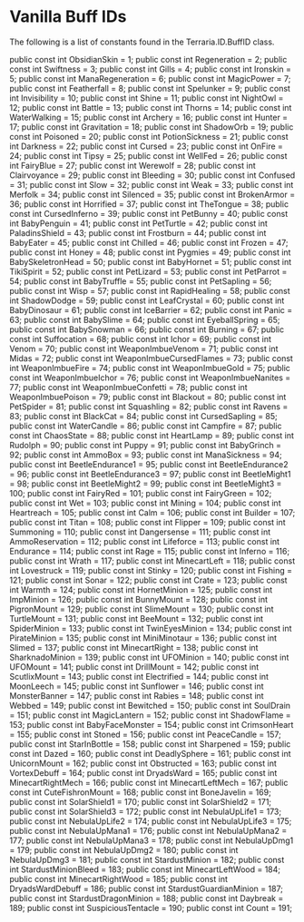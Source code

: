 # Vanilla Buff IDs

The following is a list of constants found in the Terraria.ID.BuffID class.

public const int ObsidianSkin = 1;
public const int Regeneration = 2;
public const int Swiftness = 3;
public const int Gills = 4;
public const int Ironskin = 5;
public const int ManaRegeneration = 6;
public const int MagicPower = 7;
public const int Featherfall = 8;
public const int Spelunker = 9;
public const int Invisibility = 10;
public const int Shine = 11;
public const int NightOwl = 12;
public const int Battle = 13;
public const int Thorns = 14;
public const int WaterWalking = 15;
public const int Archery = 16;
public const int Hunter = 17;
public const int Gravitation = 18;
public const int ShadowOrb = 19;
public const int Poisoned = 20;
public const int PotionSickness = 21;
public const int Darkness = 22;
public const int Cursed = 23;
public const int OnFire = 24;
public const int Tipsy = 25;
public const int WellFed = 26;
public const int FairyBlue = 27;
public const int Werewolf = 28;
public const int Clairvoyance = 29;
public const int Bleeding = 30;
public const int Confused = 31;
public const int Slow = 32;
public const int Weak = 33;
public const int Merfolk = 34;
public const int Silenced = 35;
public const int BrokenArmor = 36;
public const int Horrified = 37;
public const int TheTongue = 38;
public const int CursedInferno = 39;
public const int PetBunny = 40;
public const int BabyPenguin = 41;
public const int PetTurtle = 42;
public const int PaladinsShield = 43;
public const int Frostburn = 44;
public const int BabyEater = 45;
public const int Chilled = 46;
public const int Frozen = 47;
public const int Honey = 48;
public const int Pygmies = 49;
public const int BabySkeletronHead = 50;
public const int BabyHornet = 51;
public const int TikiSpirit = 52;
public const int PetLizard = 53;
public const int PetParrot = 54;
public const int BabyTruffle = 55;
public const int PetSapling = 56;
public const int Wisp = 57;
public const int RapidHealing = 58;
public const int ShadowDodge = 59;
public const int LeafCrystal = 60;
public const int BabyDinosaur = 61;
public const int IceBarrier = 62;
public const int Panic = 63;
public const int BabySlime = 64;
public const int EyeballSpring = 65;
public const int BabySnowman = 66;
public const int Burning = 67;
public const int Suffocation = 68;
public const int Ichor = 69;
public const int Venom = 70;
public const int WeaponImbueVenom = 71;
public const int Midas = 72;
public const int WeaponImbueCursedFlames = 73;
public const int WeaponImbueFire = 74;
public const int WeaponImbueGold = 75;
public const int WeaponImbueIchor = 76;
public const int WeaponImbueNanites = 77;
public const int WeaponImbueConfetti = 78;
public const int WeaponImbuePoison = 79;
public const int Blackout = 80;
public const int PetSpider = 81;
public const int Squashling = 82;
public const int Ravens = 83;
public const int BlackCat = 84;
public const int CursedSapling = 85;
public const int WaterCandle = 86;
public const int Campfire = 87;
public const int ChaosState = 88;
public const int HeartLamp = 89;
public const int Rudolph = 90;
public const int Puppy = 91;
public const int BabyGrinch = 92;
public const int AmmoBox = 93;
public const int ManaSickness = 94;
public const int BeetleEndurance1 = 95;
public const int BeetleEndurance2 = 96;
public const int BeetleEndurance3 = 97;
public const int BeetleMight1 = 98;
public const int BeetleMight2 = 99;
public const int BeetleMight3 = 100;
public const int FairyRed = 101;
public const int FairyGreen = 102;
public const int Wet = 103;
public const int Mining = 104;
public const int Heartreach = 105;
public const int Calm = 106;
public const int Builder = 107;
public const int Titan = 108;
public const int Flipper = 109;
public const int Summoning = 110;
public const int Dangersense = 111;
public const int AmmoReservation = 112;
public const int Lifeforce = 113;
public const int Endurance = 114;
public const int Rage = 115;
public const int Inferno = 116;
public const int Wrath = 117;
public const int MinecartLeft = 118;
public const int Lovestruck = 119;
public const int Stinky = 120;
public const int Fishing = 121;
public const int Sonar = 122;
public const int Crate = 123;
public const int Warmth = 124;
public const int HornetMinion = 125;
public const int ImpMinion = 126;
public const int BunnyMount = 128;
public const int PigronMount = 129;
public const int SlimeMount = 130;
public const int TurtleMount = 131;
public const int BeeMount = 132;
public const int SpiderMinion = 133;
public const int TwinEyesMinion = 134;
public const int PirateMinion = 135;
public const int MiniMinotaur = 136;
public const int Slimed = 137;
public const int MinecartRight = 138;
public const int SharknadoMinion = 139;
public const int UFOMinion = 140;
public const int UFOMount = 141;
public const int DrillMount = 142;
public const int ScutlixMount = 143;
public const int Electrified = 144;
public const int MoonLeech = 145;
public const int Sunflower = 146;
public const int MonsterBanner = 147;
public const int Rabies = 148;
public const int Webbed = 149;
public const int Bewitched = 150;
public const int SoulDrain = 151;
public const int MagicLantern = 152;
public const int ShadowFlame = 153;
public const int BabyFaceMonster = 154;
public const int CrimsonHeart = 155;
public const int Stoned = 156;
public const int PeaceCandle = 157;
public const int StarInBottle = 158;
public const int Sharpened = 159;
public const int Dazed = 160;
public const int DeadlySphere = 161;
public const int UnicornMount = 162;
public const int Obstructed = 163;
public const int VortexDebuff = 164;
public const int DryadsWard = 165;
public const int MinecartRightMech = 166;
public const int MinecartLeftMech = 167;
public const int CuteFishronMount = 168;
public const int BoneJavelin = 169;
public const int SolarShield1 = 170;
public const int SolarShield2 = 171;
public const int SolarShield3 = 172;
public const int NebulaUpLife1 = 173;
public const int NebulaUpLife2 = 174;
public const int NebulaUpLife3 = 175;
public const int NebulaUpMana1 = 176;
public const int NebulaUpMana2 = 177;
public const int NebulaUpMana3 = 178;
public const int NebulaUpDmg1 = 179;
public const int NebulaUpDmg2 = 180;
public const int NebulaUpDmg3 = 181;
public const int StardustMinion = 182;
public const int StardustMinionBleed = 183;
public const int MinecartLeftWood = 184;
public const int MinecartRightWood = 185;
public const int DryadsWardDebuff = 186;
public const int StardustGuardianMinion = 187;
public const int StardustDragonMinion = 188;
public const int Daybreak = 189;
public const int SuspiciousTentacle = 190;
public const int Count = 191;
